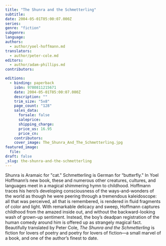 ```yaml
---
title: "The Shunra and the Schmetterling"
subtitle:
date: 2004-05-01T05:00:07.000Z
series:
genre: "fiction"
subgenre:
language:
authors:
  - author/yoel-hoffmann.md
translators:
  - author/peter-cole.md
editors:
  - author/adam-phillips.md
contributors:

editions:
  - binding: paperback
    isbn: 9780811215671
    date: 2004-05-01T05:00:07.000Z
    description: ""
    trim_size: "5x8"
    page_count: "128"
    sales_data:
      forsale: false
      saleprice:
      shipping_charge:
      price_us: 16.95
      price_cn:
    contributors:
    cover_image: The_Shunra_And_The_Schmetterling.jpg
featured_image:
  file:
draft: false
_slug: the-shunra-and-the-schmetterling
---
```


Shunra is Aramaic for "cat." Schmetterling is German for “butterfly." In Yoel Hoffmann’s new book, these and numerous other creatures, cultures, and languages meet in a magical shimmering hymn to childhood. Hoffmann traces his hero’s developing consciousness of the ways-and-wonders of the world as though he were peering through a tremendous kaleidoscope: all that was perceived, all that is remembered, is rendered in fluid fragments of color and light. With remarkable delicacy and sweep, Hoffmann captures childhood from the amazed inside out, and without the backward-looking wash of grown-up sentiment. Instead, the boy’s deadpan registration of the human comedy around him is offered up as strangely magical fact. Beautifully translated by Peter Cole, _The Shunra and the Schmetterling_ is fiction for lovers of poetry and poetry for lovers of fiction––a small marvel of a book, and one of the author’s finest to date.


